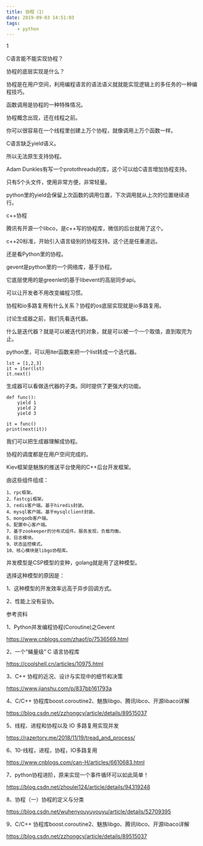 ```yaml
---
title: 协程（1）
date: 2019-09-03 14:51:03
tags:
	- python
---
```


1

C语言能不能实现协程？

协程的底层实现是什么？

协程是在用户空间，利用编程语言的语法语义就就能实现逻辑上的多任务的一种编程技巧。

函数调用是协程的一种特殊情况。

协程概念出现，还在线程之前。

你可以很容易在一个线程里创建上万个协程，就像调用上万个函数一样。

C语言缺乏yield语义。

所以无法原生支持协程。

Adam Dunkles有写一个protothreads的库，这个可以给C语言增加协程支持。

只有5个头文件，使用非常方便，非常轻量。



python里的yield会保留上次函数的调用位置，下次调用就从上次的位置继续进行。

c++协程

腾讯有开源一个libco，是c++写的协程库，微信的后台就用了这个。

c++20标准，开始引入语言级别的协程支持。这个还是任重道远。



还是看Python里的协程。

gevent是python里的一个网络库，基于协程。

它底层使用的是greenlet的基于libevent的高层同步api。

可以让开发者不用改变编程习惯。





协程和io多路复用有什么关系？协程的os底层实现就是io多路复用。



讨论生成器之前，我们先看迭代器。

什么是迭代器？就是可以被迭代的对象，就是可以被一个一个取值，直到取完为止。

python里，可以用iter函数来把一个list转成一个迭代器。

```
lst = [1,2,3] 
it = iter(lst)
it.next()     
```

生成器可以看做迭代器的子类。同时提供了更强大的功能。

```
def func():
    yield 1
    yield 2
    yield 3

it = func()
print(next(it))
```

我们可以把生成器理解成协程。



协程的调度都是在用户空间完成的。



Kiev框架是魅族的推送平台使用的C++后台开发框架。

由这些组件组成：

```
1、rpc框架。
2、fastcgi框架。
3、redis客户端。基于hiredis封装。
4、mysql客户端。基于mysqlclient封装。
5、mongodb客户端。
6、配置中心客户端。
7、基于zookeeper的分布式组件。服务发现，负载均衡。
8、日志模块。
9、状态监控模式。
10、核心模块是libgo协程库。
```

并发模型是CSP模型的变种，golang就是用了这种模型。

选择这种模型的原因是：

1、这种模型的开发效率远高于异步回调方式。

2、性能上没有妥协。





参考资料

1、Python并发编程协程(Coroutine)之Gevent

https://www.cnblogs.com/zhaof/p/7536569.html

2、一个“蝇量级” C 语言协程库

https://coolshell.cn/articles/10975.html

3、C++ 协程的近况、设计与实现中的细节和决策

https://www.jianshu.com/p/837bb161793a

4、C/C++ 协程库boost.coroutine2、魅族libgo、腾讯libco、开源libaco详解

https://blog.csdn.net/zzhongcy/article/details/89515037

5、线程、进程和协程以及 IO 多路复用实现并发

https://razertory.me/2018/11/19/tread_and_process/

6、10-线程，进程，协程，IO多路复用

https://www.cnblogs.com/can-H/articles/6610683.html

7、python协程进阶，原来实现一个事件循环可以如此简单！

https://blog.csdn.net/zhoulei124/article/details/94319248

8、协程（一）协程的定义与分类

https://blog.csdn.net/wuhenyouyuyouyu/article/details/52709395

9、C/C++ 协程库boost.coroutine2、魅族libgo、腾讯libco、开源libaco详解

https://blog.csdn.net/zzhongcy/article/details/89515037